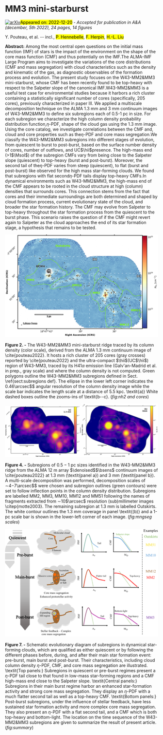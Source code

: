 <div class="macros" style="visibility:hidden;">
$\newcommand{\ensuremath}{}$
$\newcommand{\xspace}{}$
$\newcommand{\object}[1]{\texttt{#1}}$
$\newcommand{\farcs}{{.}''}$
$\newcommand{\farcm}{{.}'}$
$\newcommand{\arcsec}{''}$
$\newcommand{\arcmin}{'}$
$\newcommand{\ion}[2]{#1#2}$
$\newcommand{\textsc}[1]{\textrm{#1}}$
$\newcommand{\hl}[1]{\textrm{#1}}$
$\newcommand{\Msol}{\ensuremath{M_{\odot}}}$
$\newcommand{\Lsol}{\ensuremath{L_{\odot}}}$
$\newcommand{\kms}{\ensuremath{\rm km s^{-1} }}$
$\newcommand{\hii}{H\mbox{\sc ii} }$
$\newcommand{\bsens}{\texttt{bsens}\xspace}$
$\newcommand{\cleanest}{\texttt{cleanest}\xspace}$
$\newcommand{\denoised}{\texttt{denoised}\xspace}$
$\newcommand{\original}{\texttt{denoised}\xspace}$
$\newcommand{\Av}{A_{\rm v}}$
$\newcommand{\NHtwo}{N_{\rm H_2}}$
$\newcommand{\NHtwoUnits}{\times 10^{21} cm^{-2}}$
$\newcommand{\st}{^{\star}}$
$\newcommand{\arraystretch}{1.5}$
$\newcommand{\arraystretch}{1.2}$
$\newcommand{\}{mean}$</div>

<div class="macros" style="visibility:hidden;">
$\newcommand{$\ensuremath$}{}$
$\newcommand{$\xspace$}{}$
$\newcommand{$\object$}[1]{\texttt{#1}}$
$\newcommand{$\farcs$}{{.}''}$
$\newcommand{$\farcm$}{{.}'}$
$\newcommand{$\arcsec$}{''}$
$\newcommand{$\arcmin$}{'}$
$\newcommand{$\ion$}[2]{#1#2}$
$\newcommand{$\textsc$}[1]{\textrm{#1}}$
$\newcommand{$\hl$}[1]{\textrm{#1}}$
$\newcommand{$\Msol$}{$\ensuremath${M_{\odot}}}$
$\newcommand{$\Lsol$}{$\ensuremath${L_{\odot}}}$
$\newcommand{$\kms$}{$\ensuremath${\rm km s^{-1} }}$
$\newcommand{$\hii$}{H\mbox{\sc ii} }$
$\newcommand{$\bsens$}{\texttt{bsens}$\xspace$}$
$\newcommand{$\cleanest$}{\texttt{cleanest}$\xspace$}$
$\newcommand{$\denoised$}{\texttt{denoised}$\xspace$}$
$\newcommand{$\original$}{\texttt{denoised}$\xspace$}$
$\newcommand{$\Av$}{A_{\rm v}}$
$\newcommand{$\NHtwo$}{N_{\rm H_2}}$
$\newcommand{$\NHtwo$Units}{\times 10^{21} cm^{-2}}$
$\newcommand{$\st$}{^{$\st$ar}}$
$\newcommand{$\arraystretch$}{1.5}$
$\newcommand{$\arraystretch$}{1.2}$
$\newcommand{\}{mean}$</div>



<div id="title">

# MM3 mini-starburst

</div>
<div id="comments">

[![arXiv](https://img.shields.io/badge/arXiv-2212.09307-b31b1b.svg)](https://arxiv.org/abs/2212.09307)<mark>Appeared on: 2022-12-20</mark> - _Accepted for publication in A&A (december, 5th 2022), 24 pages, 14 figures_

</div>
<div id="authors">

Y. Pouteau, et al. -- incl., <mark><mark>P. Hennebelle</mark></mark>, <mark><mark>F. Herpin</mark></mark>, <mark><mark>H.-L. Liu</mark></mark>

</div>
<div id="abstract">

**Abstract:** Among the most central open questions on the initial mass function (IMF) of stars is the impact of the environment on the shape of the core mass function (CMF) and thus potentially on the IMF.The ALMA-IMF Large Program aims to investigate the variations of the core distributions (CMF and mass segregation) with cloud characteristics such as the density and kinematic of the gas, as diagnostic observables of the formation process and evolution. The present study focuses on the W43-MM2\&MM3 mini-starburst, whose CMF has been recently found to be top-heavy with respect to the Salpeter slope of the canonical IMF.W43-MM2\&MM3 is a useful test case for environmental studies because it harbors a rich cluster containing a statistically significant number of cores (specifically, 205 cores), previously characterized in paper III. We applied a multiscale decomposition technique on the ALMA 1.3 mm and 3 mm continuum images of W43-MM2\&MM3 to define six subregions each of 0.5-1 pc in size. For each subregion we characterize the high column density probability distribution function,$\eta$-PDF, shape of the cloud gas using the 1.3 mm image. Using the core catalog, we investigate correlations between the CMF and, cloud and core properties such as the$\eta$-PDF and core mass segregation.We classify the W43-MM2\&MM3 subregions into different stages of evolution, from quiescent to burst to post-burst, based on the surface number density of cores, number of outflows, and UC$\hii$presence. The high-mass end ($>$1$\Msol$) of the subregion CMFs vary from being close to the Salpeter slope (quiescent) to top-heavy (burst and post-burst). Moreover, the second tail of the$\eta$-PDF varies from steep (quiescent), to flat (burst and post-burst) like observed for the high mass star-forming clouds. We found that subregions with flat second$\eta$-PDF tails display top-heavy CMFs.In dynamical environments such as W43-MM2\&MM3, the high-mass end of the CMF appears to be rooted in the cloud structure at high (column) densities that surrounds cores. This connection stems from the fact that cores and their immediate surroundings are both determined and shaped by cloud formation process, current evolutionary state of the cloud, and broader the star formation history. The CMF may evolve from Salpeter to top-heavy throughout the star formation process from the quiescent to the burst phase. This scenario raises the question of if the CMF might revert again to Salpeter as the cloud approaches the end of its star formation stage, a hypothesis that remains to be tested.

</div>

<div id="div_fig1">

<img src="tmp_2212.09307/./NH2_image+cores.jpg" alt="Fig2" width="100%"/>

**Figure 2. -** The W43-MM2\&MM3 mini-starburst ridge traced by its column density (color scale), derived from the ALMA 1.3 mm continuum image of \cite{pouteau2022}. It hosts a rich cluster of 205 cores (gray crosses) reported by \cite{pouteau2022} and the ultra-compact $\hii$(UC$\hii$) region of W43-MM3, traced by its H41$\alpha$ emission line (Galv\'an-Madrid et al. in prep., gray scale) and where the column density is not computed. Green polygons outline the W43-MM2\&MM3 subregions defined in Sect. \ref{sect:subregions def}. The ellipse in the lower left corner indicates the $0.46$\arcsec$$ angular resolution of the column density image while the scale bar indicates the length scale at a distance of 5.5 kpc. \textit{a)} White dashed boxes outline the zooms-ins of \textit{b--c}. (*fig:nh2 and cores*)

</div>
<div id="div_fig2">

<img src="tmp_2212.09307/./MnGSeg-scales-1mm.png" alt="Fig4.1" width="50%"/><img src="tmp_2212.09307/./MnGSeg-scales-3mm.png" alt="Fig4.2" width="50%"/>

**Figure 4. -** Subregions of $0.5-1$ pc sizes identified in the W43-MM2\&MM3 ridge from the ALMA 12 m array $\denoised$$\bsens$ continuum images of \cite{pouteau2022} at 1.3 mm (\textit{panel a}) and 3 mm (\textit{panel b}).
A multi-scale decomposition was performed, decomposition scales of $\sim$4$-7$\arcsec$$ were chosen and subregion outlines (green contours) were set to follow inflection points in the column density distribution. Subregions are labelled MM2, MM3, MM10, MM12 and MM51 following the names of fragments extracted from $\sim$10$\arcsec$ resolution (sub)millimeter images \citep{motte2003}. The remaining subregion at 1.3 mm is labelled Outskirts. The white contour outlines the 1.3 mm coverage in panel \textit{(b)} and a 1-pc scale bar is shown in the lower-left corner of each image. (*fig:mngseg scales*)

</div>
<div id="div_fig3">

<img src="tmp_2212.09307/./fig-resume.png" alt="Fig7" width="100%"/>

**Figure 7. -** Schematic evolutionary diagram of subregions in dynamical star-forming clouds, which are qualified as either quiescent or by following the different phases before, during, and after their main star formation event: pre-burst, main burst and post-burst. Their characteristics, including cloud column density $\eta$-PDF, CMF, and core mass segregation are illustrated. \textit{Top panels:} Subregions in quiescent or pre-burst regimes present a $\eta$-PDF tail close to that found in low-mass star-forming regions and a CMF high-mass end close to the Salpeter slope. \textit{Central panels:} Subregions in their main burst regime harbor an enhanced star-formation activity and strong core mass segregation. They display an $\eta$-PDF with a much flatter second tail as well as a top-heavy CMF. \textit{Bottom panels:} Post-burst subregions, under the influence of stellar feedback, have less sustained star formation activity and more complex core mass segregation. They also present an $\eta$-PDF with a flat second tail, and a CMF which is both top-heavy and bottom-light. The location on the time sequence of the W43-MM2\&MM3 subregions are given to summarize the result of present article. (*fig:summary*)

</div>